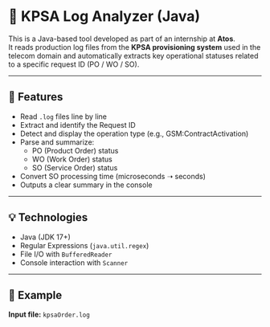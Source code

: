 # 📄 KPSA Log Analyzer (Java)

This is a Java-based tool developed as part of an internship at **Atos**.  
It reads production log files from the **KPSA provisioning system** used in the telecom domain and automatically extracts key operational statuses related to a specific request ID (PO / WO / SO).

---

## 🔧 Features

- Read `.log` files line by line
- Extract and identify the Request ID
- Detect and display the operation type (e.g., GSM:ContractActivation)
- Parse and summarize:
  - PO (Product Order) status
  - WO (Work Order) status
  - SO (Service Order) status
- Convert SO processing time (microseconds ➝ seconds)
- Outputs a clear summary in the console

---

## 💡 Technologies

- Java (JDK 17+)
- Regular Expressions (`java.util.regex`)
- File I/O with `BufferedReader`
- Console interaction with `Scanner`

---

## 📂 Example

**Input file:** `kpsaOrder.log`

